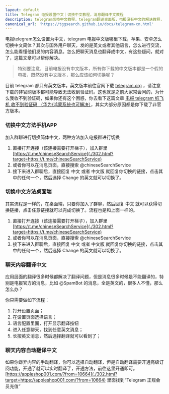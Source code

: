 ```yaml
---
layout: default
title: Telegram 电报设置中文｜切换中文教程，消息翻译中文教程
description: telegram切換中文教程，telegram翻译桌面版，电报没有中文的解决教程，电报怎么翻译成中文教程，Telegram 翻译桌面版，电报切换中文教程，切换简体中文教程。
canonical_url: 'https://tggsearch.github.io/docs/telegram-cn.html'
---
```

电报telegram怎么设置为中文，telegram 电报中文版哪里下载，苹果、安卓怎么切换中文简体？其次与国外用户聊天，发的是英文或者其他语言，怎么进行交流，怎么能看懂他们发的内容消息。怎么把聊天消息也翻译成中文，有这些疑问，就对了，这篇文章可以帮你解决。

> 特别要注意，目前电报没有中文版本，所有你下载的中文版本都是一个假的电报，既然没有中文版本，那么应该如何切换呢？

目前 telegram 都只有英文版本，英文版本前往官网下载 [telegram.org](https://telegram.org) ，请注意下载的非官网版本都可能导致无法收到验证码。这也就是之前大家常会问的，为什么我收不到验证码，如果你还有这个困惑，你去看下这篇文章 [电报 telegram 纸飞机 收不到验证码 （华为/鸿蒙系统也可解决）](./telegram-no-sms-code.html)，其实大部分原因都是你下载了非官方版本。

### 切换中文方法手机APP

加入群聊进行切换简体中文，两种方法加入电报群进行切换

1. 直接打开连接（该连接需要打开梯子），加入群里 [https://t.me/chineseSearchService](./302.html?target=https://t.me/chineseSearchService)
2. 或者你可以在消息页面，直接搜索 @chineseSearchService
3. 接下来进入群聊后，直接回复 中文 或者 中文版 就回复你切换的链接，点击其中的任何一个，然后选择 Change 的英文就可以切换了。 

### 切换中文方法桌面端

其实流程是一样的，在桌面端，只要你加入了群聊，然后回复 中文 就可以获得切换链接，点击任意链接就可以完成切换了。流程也是和上面一样的。

1. 直接打开连接（该连接需要打开梯子），加入群里 [https://t.me/chineseSearchService](./302.html?target=https://t.me/chineseSearchService)
2. 或者你可以在消息页面，直接搜索 @chineseSearchService
3. 接下来进入群聊后，直接回复 中文 或者 中文版 就回复你切换的链接，点击其中的任何一个，然后选择 Change 的英文就可以切换了。 

### 聊天内容翻译中文
应用层面的翻译很多时候都解决了翻译问题，但是消息很多时候是不能翻译的，特别是电报官方的消息，比如 @SpamBot 的消息，全是英文的，很多人不懂，那么怎么办？

你只需要做如下流程：

1. 打开设置页面；
2. 在设置页面选择语言；
3. 语言配置里面，打开显示翻译按钮
4. 进入任意聊天，找到任意英文消息；
5. 长按英文消息，然后选择翻译就可以看到了；

### 聊天内容自动翻译中文
如果你嫌弃内容的手动翻译，你可以选择自动翻译，但是自动翻译需要开通高级订阅功能，开通了就可以实时翻译了，开通方法，前往这里开通即可。
[https://appleshop001.com/?from=10664](./302.html?target=https://appleshop001.com/?from=10664)
里面找到“Telegram 正规会员充值”